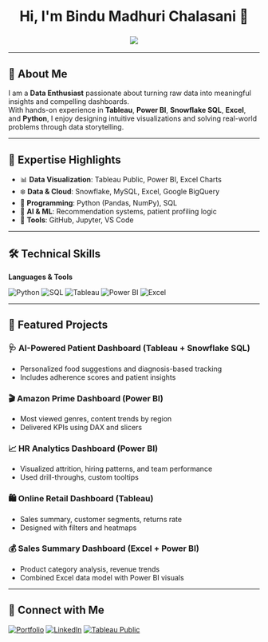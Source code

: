 <h1 align="center">Hi, I'm Bindu Madhuri Chalasani 👋</h1>

<h3 align="center">
  <img src="https://readme-typing-svg.herokuapp.com/?lines=Data+Scientist+💻;Data+Analyst+📊;PowerBI+Analyst+⚙️;Dashboard+Designer+📈&center=true&width=500&height=45">
</h3>

---

## 🚀 About Me

I am a **Data Enthusiast** passionate about turning raw data into meaningful insights and compelling dashboards.  
With hands-on experience in **Tableau**, **Power BI**, **Snowflake SQL**, **Excel**, and **Python**, I enjoy designing intuitive visualizations and solving real-world problems through data storytelling.

---

## 🧠 Expertise Highlights

- 📊 **Data Visualization**: Tableau Public, Power BI, Excel Charts  
- ❄️ **Data & Cloud**: Snowflake, MySQL, Excel, Google BigQuery  
- 🐍 **Programming**: Python (Pandas, NumPy), SQL  
- 🧱 **AI & ML**: Recommendation systems, patient profiling logic  
- 🔧 **Tools**: GitHub, Jupyter, VS Code  

---

## 🛠️ Technical Skills

**Languages & Tools**

![Python](https://img.shields.io/badge/-Python-3776AB?style=flat&logo=python&logoColor=white)
![SQL](https://img.shields.io/badge/-SQL-4479A1?style=flat&logo=MySQL&logoColor=white)
![Tableau](https://img.shields.io/badge/-Tableau-E97627?style=flat&logo=Tableau&logoColor=white)
![Power BI](https://img.shields.io/badge/-Power%20BI-F2C811?style=flat&logo=powerbi&logoColor=black)
![Excel](https://img.shields.io/badge/-Excel-217346?style=flat&logo=microsoft-excel&logoColor=white)

---

## 📁 Featured Projects

### 🩺 AI-Powered Patient Dashboard (Tableau + Snowflake SQL)
- Personalized food suggestions and diagnosis-based tracking  
- Includes adherence scores and patient insights

### 🎬 Amazon Prime Dashboard (Power BI)
- Most viewed genres, content trends by region  
- Delivered KPIs using DAX and slicers

### 📈 HR Analytics Dashboard (Power BI)
- Visualized attrition, hiring patterns, and team performance  
- Used drill-throughs, custom tooltips

### 🛍 Online Retail Dashboard (Tableau)
- Sales summary, customer segments, returns rate  
- Designed with filters and heatmaps

### 💰 Sales Summary Dashboard (Excel + Power BI)
- Product category analysis, revenue trends  
- Combined Excel data model with Power BI visuals

---

## 🔗 Connect with Me


[![Portfolio](https://img.shields.io/badge/-My%20Portfolio-000?style=flat&logo=github&logoColor=white)](https://bindumadhuri19.github.io/)
[![LinkedIn](https://img.shields.io/badge/-LinkedIn-blue?style=flat&logo=linkedin)](https://www.linkedin.com/in/bindu-madhuri-chalasani/)
[![Tableau Public](https://img.shields.io/badge/-Tableau%20Public-orange?style=flat&logo=tableau)](https://public.tableau.com/app/profile/bindu.chalasani/vizzes)

<!--
**bindumadhuri19/bindumadhuri19** is a ✨ _special_ ✨ repository because its `README.md` (this file) appears on your GitHub profile.

Here are some ideas to get you started:

- 🔭 I’m currently working on ...
- 🌱 I’m currently learning ...
- 👯 I’m looking to collaborate on ...
- 🤔 I’m looking for help with ...
- 💬 Ask me about ...
- 📫 How to reach me: ...
- 😄 Pronouns: ...
- ⚡ Fun fact: ...
-->
